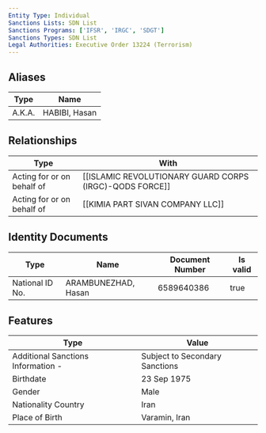 ```yaml
---
Entity Type: Individual
Sanctions Lists: SDN List
Sanctions Programs: ['IFSR', 'IRGC', 'SDGT']
Sanctions Types: SDN List
Legal Authorities: Executive Order 13224 (Terrorism)
---
```


## Aliases
| Type  | Name      | 
|-------|-----------|
| A.K.A. | HABIBI, Hasan |

## Relationships
| Type  | With      | 
|-------|-----------|
| Acting for or on behalf of | [[ISLAMIC REVOLUTIONARY GUARD CORPS (IRGC)-QODS FORCE]] |
| Acting for or on behalf of | [[KIMIA PART SIVAN COMPANY LLC]] |

## Identity Documents
| Type  | Name      | Document Number | Is valid |
|-------|-----------|-----------------|----------|
| National ID No. | ARAMBUNEZHAD, Hasan | 6589640386 | true |

## Features
| Type  | Value      |
|-------|------------|
| Additional Sanctions Information - | Subject to Secondary Sanctions |
| Birthdate | 23 Sep 1975 |
| Gender | Male |
| Nationality Country | Iran |
| Place of Birth | Varamin, Iran |
